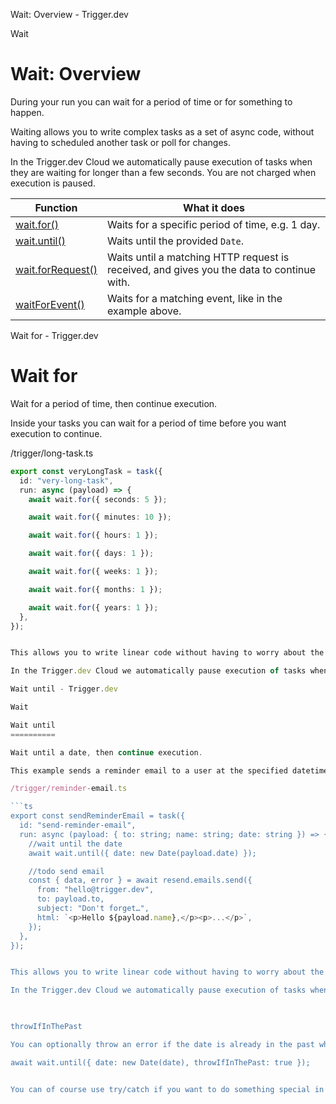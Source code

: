 Wait: Overview - Trigger.dev

Wait

Wait: Overview
==============

During your run you can wait for a period of time or for something to happen.

Waiting allows you to write complex tasks as a set of async code, without having to scheduled another task or poll for changes.

In the Trigger.dev Cloud we automatically pause execution of tasks when they are waiting for longer than a few seconds. You are not charged when execution is paused.

| Function | What it does |
| --- | --- |
| [wait.for()](https://trigger.dev/docs/wait-for) | Waits for a specific period of time, e.g. 1 day. |
| [wait.until()](https://trigger.dev/docs/wait-until) | Waits until the provided `Date`. |
| [wait.forRequest()](https://trigger.dev/docs/wait-for-request) | Waits until a matching HTTP request is received, and gives you the data to continue with. |
| [waitForEvent()](https://trigger.dev/docs/wait-for-event) | Waits for a matching event, like in the example above. |

Wait for - Trigger.dev

Wait for
========

Wait for a period of time, then continue execution.

Inside your tasks you can wait for a period of time before you want execution to continue.

/trigger/long-task.ts

```ts
export const veryLongTask = task({
  id: "very-long-task",
  run: async (payload) => {
    await wait.for({ seconds: 5 });

    await wait.for({ minutes: 10 });

    await wait.for({ hours: 1 });

    await wait.for({ days: 1 });

    await wait.for({ weeks: 1 });

    await wait.for({ months: 1 });

    await wait.for({ years: 1 });
  },
});


This allows you to write linear code without having to worry about the complexity of scheduling or managing cron jobs.

In the Trigger.dev Cloud we automatically pause execution of tasks when they are waiting for longer than a few seconds. You are not charged when execution is paused.

Wait until - Trigger.dev

Wait

Wait until
==========

Wait until a date, then continue execution.

This example sends a reminder email to a user at the specified datetime.

/trigger/reminder-email.ts

```ts
export const sendReminderEmail = task({
  id: "send-reminder-email",
  run: async (payload: { to: string; name: string; date: string }) => {
    //wait until the date
    await wait.until({ date: new Date(payload.date) });

    //todo send email
    const { data, error } = await resend.emails.send({
      from: "hello@trigger.dev",
      to: payload.to,
      subject: "Don't forget…",
      html: `<p>Hello ${payload.name},</p><p>...</p>`,
    });
  },
});


This allows you to write linear code without having to worry about the complexity of scheduling or managing cron jobs.

In the Trigger.dev Cloud we automatically pause execution of tasks when they are waiting for longer than a few seconds. You are not charged when execution is paused.

​

throwIfInThePast

You can optionally throw an error if the date is already in the past when the function is called:

await wait.until({ date: new Date(date), throwIfInThePast: true });


You can of course use try/catch if you want to do something special in this case.

